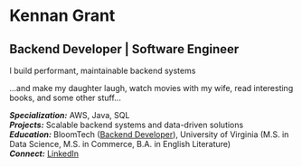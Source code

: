 # Kennan Grant
## Backend Developer | Software Engineer

I build performant, maintainable backend systems

...and make my daughter laugh, watch movies with my wife, read interesting books, and some other stuff...

***Specialization:*** AWS, Java, SQL  
***Projects:*** Scalable backend systems and data-driven solutions  
***Education:*** BloomTech ([Backend Developer](https://www.bloomtech.com/courses/backend-development)), University of Virginia (M.S. in Data Science, M.S. in Commerce, B.A. in English Literature)
<br>
***Connect:*** [LinkedIn](https://www.linkedin.com/in/kennan-grant/)
